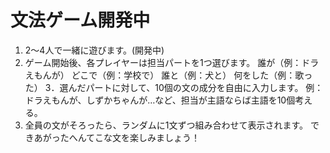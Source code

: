 # 文法ゲーム開発中

1. 2〜4人で一緒に遊びます。(開発中)
2. ゲーム開始後、各プレイヤーは担当パートを1つ選びます。
    誰が（例：ドラえもんが）
    どこで（例：学校で）
    誰と（例：犬と）
    何をした（例：歌った）
3．選んだパートに対して、10個の文の成分を自由に入力します。
    例：ドラえもんが、しずかちゃんが…など、担当が主語ならば主語を10個考える。
4. 全員の文がそろったら、ランダムに1文ずつ組み合わせて表示されます。
   できあがったへんてこな文を楽しみましょう！
